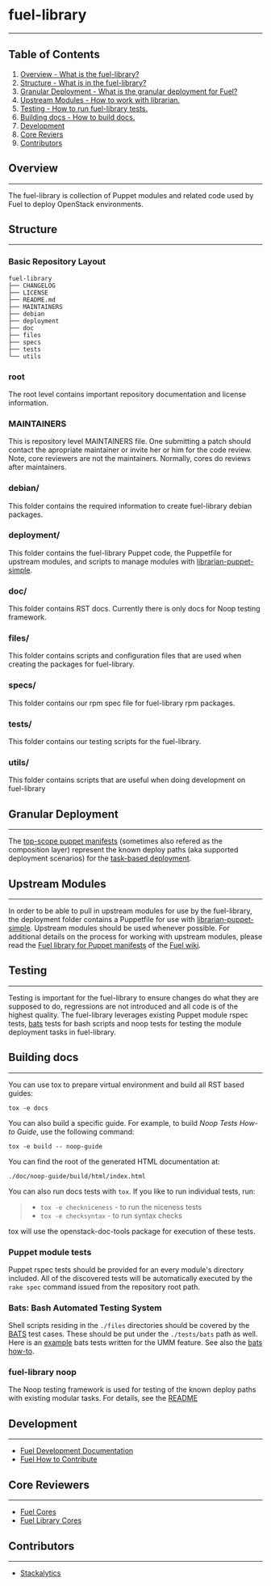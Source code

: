 # fuel-library
--------------

## Table of Contents

1. [Overview - What is the fuel-library?](#overview)
2. [Structure - What is in the fuel-library?](#structure)
3. [Granular Deployment - What is the granular deployment for Fuel?](#granular-deployment)
4. [Upstream Modules - How to work with librarian.](#upstream-modules)
5. [Testing - How to run fuel-library tests.](#testing)
6. [Building docs - How to build docs.](#build-docs)
7. [Development](#development)
8. [Core Reviers](#core-reviewers)
9. [Contributors](#contributors)

## Overview
-----------

The fuel-library is collection of Puppet modules and related code used by Fuel
to deploy OpenStack environments.


## Structure
------------

### Basic Repository Layout

```
fuel-library
├── CHANGELOG
├── LICENSE
├── README.md
├── MAINTAINERS
├── debian
├── deployment
├── doc
├── files
├── specs
├── tests
└── utils
```

### root

The root level contains important repository documentation and license
information.

### MAINTAINERS

This is repository level MAINTAINERS file. One submitting a patch should
contact the apropriate maintainer or invite her or him for the code review.
Note, core reviewers are not the maintainers. Normally, cores do reviews
after maintainers.

### debian/

This folder contains the required information to create fuel-library debian
packages.

### deployment/

This folder contains the fuel-library Puppet code, the Puppetfile for
upstream modules, and scripts to manage modules with
[librarian-puppet-simple](https://github.com/bodepd/librarian-puppet-simple).

### doc/

This folder contains RST docs. Currently there is only docs for Noop testing
framework.

### files/

This folder contains scripts and configuration files that are used when
creating the packages for fuel-library.

### specs/

This folder contains our rpm spec file for fuel-library rpm packages.

### tests/

This folder contains our testing scripts for the fuel-library.

### utils/

This folder contains scripts that are useful when doing development on
fuel-library

## Granular Deployment
----------------------

The [top-scope puppet manifests](deployment/puppet/osnailyfacter/modular)
(sometimes also refered as the composition layer) represent the known
deploy paths (aka supported deployment scenarios) for the
[task-based deployment](https://docs.mirantis.com/openstack/fuel/fuel-6.1/reference-architecture.html#task-based-deployment).

## Upstream Modules
-------------------

In order to be able to pull in upstream modules for use by the fuel-library,
the deployment folder contains a Puppetfile for use with
[librarian-puppet-simple](https://github.com/bodepd/librarian-puppet-simple).
Upstream modules should be used whenever possible. For additional details on
the process for working with upstream modules, please read the
[Fuel library for Puppet manifests](https://wiki.openstack.org/wiki/Fuel/How_to_contribute#Fuel_library_for_puppet_manifests)
of the [Fuel wiki](https://wiki.openstack.org/wiki/Fuel).

## Testing
----------

Testing is important for the fuel-library to ensure changes do what they are
supposed to do, regressions are not introduced and all code is of the highest
quality. The fuel-library leverages existing Puppet module rspec tests,
[bats](https://github.com/sstephenson/bats) tests for bash scripts and noop
tests for testing the module deployment tasks in fuel-library.

## Building docs
----------------

You can use tox to prepare virtual environment and build
all RST based guides:

    tox -e docs

You can also build a specific guide. For example, to build *Noop Tests
How-to Guide*, use the following command:

    tox -e build -- noop-guide

You can find the root of the generated HTML documentation at:

    ./doc/noop-guide/build/html/index.html

You can also run docs tests with `tox`.
If you like to run individual tests, run:

> -   `tox -e checkniceness` - to run the niceness tests
> -   `tox -e checksyntax` - to run syntax checks

tox will use the openstack-doc-tools package for execution of these
tests.

### Puppet module tests

Puppet rspec tests should be provided for an every module's directory included.
All of the discovered tests will be automatically executed by the
`rake spec` command issued from the repository root path.

### Bats: Bash Automated Testing System

Shell scripts residing in the `./files` directories should be
covered by the [BATS](https://github.com/sstephenson/bats) test cases.
These should be put under the `./tests/bats` path as well.
Here is an [example](https://review.openstack.org/198355) bats tests
written for the UMM feature.
See also the [bats how-to](https://blog.engineyard.com/2014/bats-test-command-line-tools).

### fuel-library noop

The Noop testing framework is used for testing of the known deploy paths
with existing modular tasks. For details, see the [README](tests/noop/README.rst)

## Development
--------------

* [Fuel Development Documentation](https://docs.fuel-infra.org/fuel-dev/)
* [Fuel How to Contribute](https://wiki.openstack.org/wiki/Fuel/How_to_contribute)

## Core Reviewers
-----------------

* [Fuel Cores](https://review.openstack.org/#/admin/groups/209,members)
* [Fuel Library Cores](https://review.openstack.org/#/admin/groups/658,members)

## Contributors
---------------

* [Stackalytics](http://stackalytics.com/?release=all&project_type=all&module=fuel-library&metric=commits)
